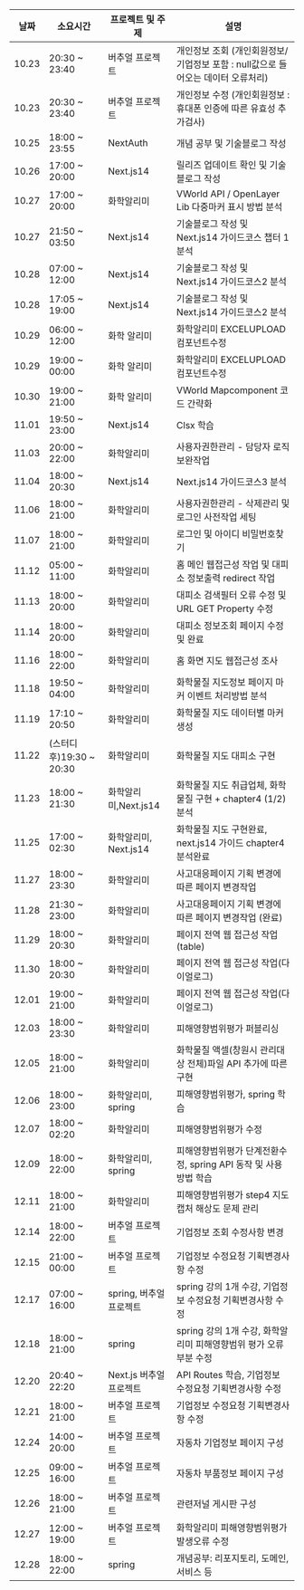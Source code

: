 | 날짜 | 소요시간 | 프로젝트 및 주제 | 설명 |
| ---- | ---- | ---- | ---- |
| 10.23 | 20:30 ~ 23:40 | 버추얼 프로젝트 | 개인정보 조회 (개인회원정보/기업정보 포함 : null값으로 들어오는 데이터 오류처리) |
| 10.23 | 20:30 ~ 23:40 | 버추얼 프로젝트 | 개인정보 수정 (개인회원정보 : 휴대폰 인증에 따른 유효성 추가검사) |
| 10.25 | 18:00 ~ 23:55 | NextAuth | 개념 공부 및 기술블로그 작성 |
| 10.26 | 17:00 ~ 20:00 | Next.js14 | 릴리즈 업데이트 확인 및 기술블로그 작성 |
| 10.27 | 17:00 ~ 20:00 | 화학알리미 | VWorld API / OpenLayer Lib 다중마커 표시 방법 분석 |
| 10.27 | 21:50 ~ 03:50 | Next.js14 | 기술블로그 작성 및 Next.js14 가이드코스 챕터 1 분석 |
| 10.28 | 07:00 ~ 12:00 | Next.js14 | 기술블로그 작성 및 Next.js14 가이드코스2 분석 |
| 10.28 | 17:05 ~ 19:00 | Next.js14 | 기술블로그 작성 및 Next.js14 가이드코스2 분석 |
| 10.29 | 06:00 ~ 12:00 | 화학 알리미 | 화학알리미 EXCELUPLOAD 컴포넌트수정 |
| 10.29 | 19:00 ~ 00:00 | 화학 알리미 | 화학알리미 EXCELUPLOAD 컴포넌트수정 |
| 10.30 | 19:00 ~ 21:00 | 화학 알리미 | VWorld Mapcomponent 코드 간략화 |
| 11.01 | 19:50 ~ 23:00 | Next.js14 | Clsx 학습 |
| 11.03 | 20:00 ~ 22:00 | 화학알리미 | 사용자권한관리 - 담당자 로직 보완작업 |
| 11.04 | 18:00 ~ 20:30 | Next.js14 | Next.js14 가이드코스3 분석 |
| 11.06 | 18:00 ~ 21:00 | 화학알리미 | 사용자권한관리 - 삭제관리 및 로그인 사전작업 세팅 |
| 11.07 | 18:00 ~ 21:00 | 화학알리미 | 로그인 및 아이디 비밀번호찾기 |
| 11.12 | 05:00 ~ 11:00 | 화학알리미 | 홈 메인 웹접근성 작업 및 대피소 정보출력 redirect 작업 |
| 11.13 | 18:00 ~ 20:00 | 화학알리미 | 대피소 검색필터 오류 수정 및 URL GET Property 수정 |
| 11.14 | 18:00 ~ 20:00 | 화학알리미 | 대피소 정보조회 페이지 수정 및 완료 |
| 11.16 | 18:00 ~ 22:00 | 화학알리미 | 홈 화면 지도 웹접근성 조사 |
| 11.18 | 19:50 ~ 04:00 | 화학알리미 | 화학물질 지도정보 페이지 마커 이벤트 처리방법 분석 |
| 11.19 | 17:10 ~ 20:50 | 화학알리미 | 화학물질 지도 데이터별 마커생성 |
| 11.22 | (스터디후)19:30 ~ 20:30 | 화학알리미 | 화학물질 지도 대피소 구현 |
| 11.23 | 18:00 ~ 21:30 | 화학알리미,Next.js14 | 화학물질 지도 취급업체, 화학물질 구현 + chapter4 (1/2) 분석 |
| 11.25 | 17:00 ~ 02:30 | 화학알리미, Next.js14 | 화학물질 지도 구현완료, next.js14 가이드 chapter4 분석완료 |
| 11.27 | 18:00 ~ 23:30 | 화학알리미 | 사고대응페이지 기획 변경에 따른 페이지 변경작업 |
| 11.28 | 21:30 ~ 23:00 | 화학알리미 | 사고대응페이지 기획 변경에 따른 페이지 변경작업 (완료) |
| 11.29 | 18:00 ~ 20:30 | 화학알리미 | 페이지 전역 웹 접근성 작업(table) |
| 11.30 | 18:00 ~ 20:30 | 화학알리미 | 페이지 전역 웹 접근성 작업(다이얼로그) |
| 12.01 | 19:00 ~ 21:00 | 화학알리미 | 페이지 전역 웹 접근성 작업(다이얼로그) |
| 12.03 | 18:00 ~ 23:30 | 화학알리미 | 피해영향범위평가 퍼블리싱 |
| 12.05 | 18:00 ~ 21:00 | 화학알리미 | 화학물질 액셀(창원시 관리대상 전체)파일 API 추가에 따른 구현 |
| 12.06 | 18:00 ~ 23:00 | 화학알리미, spring | 피해영향범위평가, spring 학습 |
| 12.07 | 18:00 ~ 02:20 | 화학알리미 | 피해영향범위평가 수정 |
| 12.09 | 18:00 ~ 22:00 | 화학알리미, spring | 피해영향범위평가 단계전환수정, spring API 동작 및 사용방법 학습 |
| 12.11 | 18:00 ~ 21:00 | 화학알리미 | 피해영향범위평가 step4 지도캡처 해상도 문제 관리 |
| 12.14 | 18:00 ~ 22:00 | 버추얼 프로젝트 | 기업정보 조회 수정사항 변경 |
| 12.15 | 21:00 ~ 00:00 | 버추얼 프로젝트 | 기업정보 수정요청 기획변경사항 수정 |
| 12.17 | 07:00 ~ 16:00 | spring, 버추얼 프로젝트 | spring 강의 1개 수강, 기업정보 수정요청 기획변경사항 수정 |
| 12.18 | 18:00 ~ 21:00 | spring | spring 강의 1개 수강, 화학알리미 피해영향범위 평가 오류부분 수정 |
| 12.20 | 20:40 ~ 22:20 | Next.js 버추얼 프로젝트 | API Routes 학습, 기업정보 수정요청 기획변경사항 수정 |
| 12.21 | 18:00 ~ 21:00 | 버추얼 프로젝트 | 기업정보 수정요청 기획변경사항 수정 |
| 12.24 | 14:00 ~ 20:00 | 버추얼 프로젝트 | 자동차 기업정보 페이지 구성 |
| 12.25 | 09:00 ~ 16:00 | 버추얼 프로젝트 | 자동차 부품정보 페이지 구성 |
| 12.26 | 18:00 ~ 21:00 | 버추얼 프로젝트 | 관련저널 게시판 구성 |
| 12.27 | 12:00 ~ 19:00 | 버추얼 프로젝트 | 화학알리미 피해영향범위평가 발생오류 수정 |
| 12.28 | 18:00 ~ 22:00  | spring | 개념공부: 리포지토리, 도메인, 서비스 등 |
